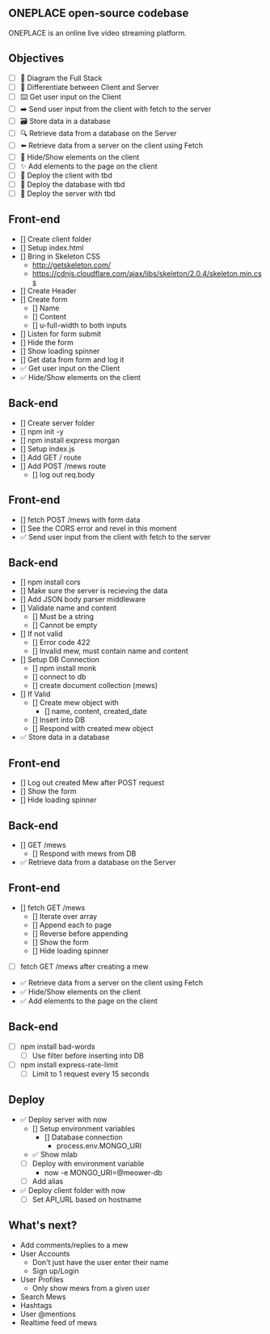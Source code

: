 ## ONEPLACE open-source codebase

ONEPLACE is an online live video streaming platform.

## Objectives

-  [ ] 📝 Diagram the Full Stack
-  [ ] 🔎 Differentiate between Client and Server
-  [ ] ⌨️ Get user input on the Client
-  [ ] ➡️ Send user input from the client with fetch to the server
-  [ ] 🗃 Store data in a database
-  [ ] 🔍 Retrieve data from a database on the Server
-  [ ] ⬅️ Retrieve data from a server on the client using Fetch
-  [ ] 🙈 Hide/Show elements on the client
-  [ ] ✨ Add elements to the page on the client
-  [ ] 🚀 Deploy the client with tbd
-  [ ] 🚀 Deploy the database with tbd
-  [ ] 🚀 Deploy the server with tbd

## Front-end

-  [] Create client folder
-  [] Setup index.html
-  [] Bring in Skeleton CSS
   -  http://getskeleton.com/
   -  https://cdnjs.cloudflare.com/ajax/libs/skeleton/2.0.4/skeleton.min.css
-  [] Create Header
-  [] Create form
   -  [] Name
   -  [] Content
   -  [] u-full-width to both inputs
-  [] Listen for form submit
-  [] Hide the form
-  [] Show loading spinner
-  [] Get data from form and log it
-  ✅ Get user input on the Client
-  ✅ Hide/Show elements on the client

## Back-end

-  [] Create server folder
-  [] npm init -y
-  [] npm install express morgan
-  [] Setup index.js
-  [] Add GET / route
-  [] Add POST /mews route
   -  [] log out req.body

## Front-end

-  [] fetch POST /mews with form data
-  [] See the CORS error and revel in this moment
-  ✅ Send user input from the client with fetch to the server

## Back-end

-  [] npm install cors
-  [] Make sure the server is recieving the data
-  [] Add JSON body parser middleware
-  [] Validate name and content
   -  [] Must be a string
   -  [] Cannot be empty
-  [] If not valid
   -  [] Error code 422
   -  [] Invalid mew, must contain name and content
-  [] Setup DB Connection
   -  [] npm install monk
   -  [] connect to db
   -  [] create document collection (mews)
-  [] If Valid
   -  [] Create mew object with
      -  [] name, content, created_date
   -  [] Insert into DB
   -  [] Respond with created mew object
-  ✅ Store data in a database

## Front-end

-  [] Log out created Mew after POST request
-  [] Show the form
-  [] Hide loading spinner

## Back-end

-  [] GET /mews
   -  [] Respond with mews from DB
-  ✅ Retrieve data from a database on the Server

## Front-end

-  [] fetch GET /mews
   -  [] Iterate over array
   -  [] Append each to page
   -  [] Reverse before appending
   -  [] Show the form
   -  [] Hide loading spinner
-  [ ] fetch GET /mews after creating a mew
-  ✅ Retrieve data from a server on the client using Fetch
-  ✅ Hide/Show elements on the client
-  ✅ Add elements to the page on the client

## Back-end

-  [ ] npm install bad-words
   -  [ ] Use filter before inserting into DB
-  [ ] npm install express-rate-limit
   -  [ ] Limit to 1 request every 15 seconds

## Deploy

-  ✅ Deploy server with now
   -  [] Setup environment variables
      -  [] Database connection
         -  process.env.MONGO_URI
   -  ✅ Show mlab
   -  [ ] Deploy with environment variable
      -  now -e MONGO_URI=@meower-db
   -  [ ] Add alias
-  ✅ Deploy client folder with now
   -  [ ] Set API_URL based on hostname

## What's next?

-  Add comments/replies to a mew
-  User Accounts
   -  Don't just have the user enter their name
   -  Sign up/Login
-  User Profiles
   -  Only show mews from a given user
-  Search Mews
-  Hashtags
-  User @mentions
-  Realtime feed of mews
